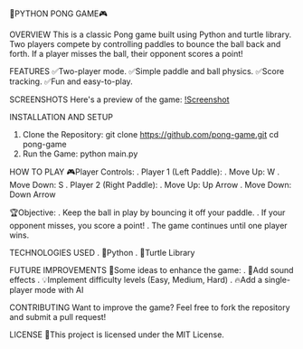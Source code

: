 🎾PYTHON PONG GAME🎮

OVERVIEW
This is a classic Pong game built using Python and turtle library. Two players compete by controlling paddles to bounce the ball back and forth. If a player misses the ball, their opponent scores a point!

FEATURES
✅Two-player mode.
✅Simple paddle and ball physics.
✅Score tracking.
✅Fun and easy-to-play.

SCREENSHOTS
Here's a preview of the game:
[!Screenshot](pong-screenshot.png)

INSTALLATION AND SETUP
1. Clone the Repository:
   git clone https://github.com/pong-game.git
   cd pong-game
2. Run the Game:
   python main.py

HOW TO PLAY
🎮Player Controls:
. Player 1 (Left Paddle):
  . Move Up: W
  . Move Down: S
. Player 2 (Right Paddle):
  . Move Up: Up Arrow
  . Move Down: Down Arrow
  
🏆Objective:
. Keep the ball in play by bouncing it off your paddle.
. If your opponent misses, you score a point!
. The game continues until one player wins.

TECHNOLOGIES USED
. 🐍Python
. 🐢Turtle Library

FUTURE IMPROVEMENTS
🚀Some ideas to enhance the game:
. 🎵Add sound effects
. 💡Implement difficulty levels (Easy, Medium, Hard)
. 🔥Add a single-player mode with AI

CONTRIBUTING
Want to improve the game? Feel free to fork the repository and submit a pull request!

LICENSE
📜This project is licensed under the MIT License.
